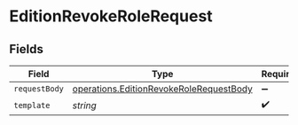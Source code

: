 # EditionRevokeRoleRequest


## Fields

| Field                                                                                              | Type                                                                                               | Required                                                                                           | Description                                                                                        |
| -------------------------------------------------------------------------------------------------- | -------------------------------------------------------------------------------------------------- | -------------------------------------------------------------------------------------------------- | -------------------------------------------------------------------------------------------------- |
| `requestBody`                                                                                      | [operations.EditionRevokeRoleRequestBody](../../models/operations/editionrevokerolerequestbody.md) | :heavy_minus_sign:                                                                                 | N/A                                                                                                |
| `template`                                                                                         | *string*                                                                                           | :heavy_check_mark:                                                                                 | Template id                                                                                        |